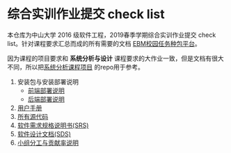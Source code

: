 # 综合实训作业提交 check list



本仓库为中山大学 2016 级软件工程，2019春季学期综合实训作业提交 check list。针对课程要求汇总而成的所有需要的文档 [EBM校园任务种包平台](https://120.77.172.46:8080)。



因为课程的项目要求和 **系统分析与设计** 课程要求的大作业一致，但是文档有很大不同，所以把[系统分析课程项目](https://github.com/earn-big-money) 的repo用于参考。



1. 安装包与安装部署说明
    - [前端部署说明](./安装包与安装部署说明/前端部署说明.md)
    - [后端部署说明](./安装包与安装部署说明/后端部署说明.md)
2. [用户手册](./用户手册.pdf)
3. [所有源代码](https://github.com/TeamWeGo/source_code)
4. [软件需求规格说明书(SRS)](https://teamwego.github.io/dashboard/06-requirements.html)
5. [软件设计文档(SDS)](./软件开发文档.md)
6. [小组分工与贡献率说明](./小组分工与贡献率说明.md)


